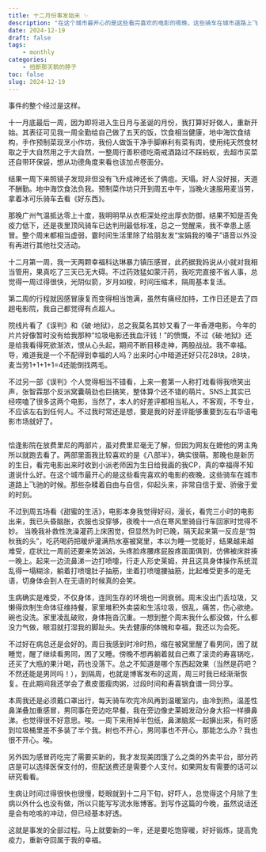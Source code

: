 ```yaml
---
title: 十二月份事发始末 ✨
description: "在这个城市最开心的是这些看完喜欢的电影的夜晚，这些骑车在城市道路上飞驰的时候。那些杂糅着自由与自信，仰起头来，非常自信于爱、骄傲于爱的时刻。"
date: 2024-12-19
draft: false
tags: 
    - monthly
categories: 
    - 扭断那天鹅的脖子
toc: false
slug: 2024-12-19
---
```


事件的整个经过是这样。

十一月底最后一周，因为即将进入生日月与圣诞的月份，我打算好好做人，重新开始。其表征可见我一周全勤给自己做了五天的饭，饮食相当健康，地中海饮食结构，手作预制菜现烹小作坊，我份人做饭干净手脚麻利有菜有肉，使用纯天然食材取之于大自然用之于大自然，一整周行善积德吃斋戒酒路过不踩蚂蚁，去超市买菜还自带环保袋，想从功德角度来看也该加点卷面分。

结果一周下来照镜子发现非但没有飞升成神还长了俩痘。天塌。好人没好报，天道不酬勤。地中海饮食法负我。预制菜作坊只开到周五中午，当晚火速服用麦当劳，拿着冰可乐骑车去看《好东西》。

那晚广州气温抵达零上十度，我明明早从衣柜深处挖出厚衣防御，结果不知是否免疫力低下，还是夜里顶风骑车已达判刑最低标准，总之一觉醒来，我不幸患上感冒。整个周末都相当虚弱，霎时间生活里除了给朋友发“宝娟我的嗓子”语音以外没有再进行其他社交活动。

十二月第一周，我一天两颗幸福科达琳暴力镇压感冒，此药据我妈说从小就对我相当管用，果真吃了三天已无大碍。不过药效猛如蒙汗药，我吃完直接不省人事，总觉得一周过得很快，光阴似箭，岁月如梭，时间压缩术，隔周基本复活。

第二周的行程就因感冒康复而变得相当饱满，虽然有痛经加持，工作日还是去了四趟电影院，我自己都觉得有点超人。

院线片看了《误判》和《破·地狱》，总之我莫名其妙又看了一年香港电影。今年的片片好像暂时没有给我那种“垃圾电影还我血汗钱！”的愤慨，不过《破·地狱》还是给我看得死欲渐浓，恨从心头起，期间不断目移走神，两股战战。我不幸福。导，难道我是一个不配得到幸福的人吗？出来时心中暗道还好只花28块。28块，麦当劳1+1+1+1=4还能倒找两毛。

不过另一部《误判》个人觉得相当不错看，上来一套第一人称打戏看得我喷笑出声，张智霖那个反派窝囊萌劲也巨搞笑，整体算个还不错的萌片。SNS上其实已经唠嗑了很多这两个电影，当然了，本人的好差评都相当私人，不客观，不专业，不应该左右到任何人。不过我时常还是想，要是我的好差评能够重要到左右华语电影市场就好了。

<img src="https://pub-219f59729cc7474d97beb0f99a13e6bd.r2.dev/picture/2024/12/40292d213a5cd391d09ada9e33cdba03.jpg" alt="" class="float-img35">

恰逢影院在放费里尼的两部片，虽对费里尼毫无了解，但因为网友在嬷他的男主角所以就跑去看了。两部里面我比较喜欢的是《八部半》，确实很萌。那晚也是新历的生日，看完电影出来时收到小派老师因为生日给我画的我CP，真的幸福得不知道说什么好。在这个城市最开心的是这些看完喜欢的电影的夜晚，这些骑车在城市道路上飞驰的时候。那些杂糅着自由与自信，仰起头来，非常自信于爱、骄傲于爱的时刻。

不过到周五场看《甜蜜的生活》，电影本身我觉得好闷，漫长，看完三小时的电影出来，我已头昏脑胀，衣服也没穿够，夜晚十一点在寒风里骑自行车回家时觉得不妙。 当晚我补救性洗澡灌药上床困觉，但显然为时已晚，隔天起来第一反应是“剪秋我的头”，吃药喝药把暖炉灌满热水塞被窝里，本以为睡一觉能好，结果越来越难受，症状比一周前还要来势汹汹，头疼脸疼腰疼屁股疼面面俱到，仿佛被床胖揍一晚上。起来一边流鼻涕一边打喷嚏，行走人形史莱姆，并且这具身体操作系统混乱得一塌糊涂，躺着打喷嚏肚子抽筋，坐着打喷嚏腰抽筋，比起难受更多的是无语，切身体会到人在无语的时候真的会笑。

生病确实是难受，不仅身体，连同生存的环境也一同衰弱。周末没出门丢垃圾，又懒得炊制生命体征维持餐，家里堆积外卖袋和生活垃圾，很乱，痛苦，伤心欲绝。碗也没洗。家里凌乱破败，身体拖沓沉重。一想到整个周末我什么都没做，什么都没力气做，眼泪就打湿我的脚趾头。失去健康的体魄和幸福，我还以为会死。

不过好在病总还是会好的。周日我感到时冷时热，缩在被窝里醒了看男同，困了就睡觉，醒了继续看男同，困了又睡。傍晚不想再躺着就自己煮了滚烫的寿喜锅吃，还买了大瓶的果汁喝，药也没落下。总之不知道是哪个东西起效果（当然是药吧？不然还能是男同吗！），到隔周，也就是博客发布的这周，周三时我已经渐渐恢复。在此期间我还学会了煮皮蛋瘦肉粥，过段时间和寿喜锅食谱一同分享。

本周我还是必须戴口罩出行，每天骑车吹完冷风再到温暖室内，由冷到热，温差性鼻涕叠加重感冒，男同事在旁边吃早餐，我在旁边像史莱姆发动分身大招一样擤鼻涕。也觉得很不好意思。唉。一周下来用掉半包纸，鼻涕脑浆一起擤出来，有时感到垃圾桶里差不多装了半个我。树也不开心，男同事也不开心。那能怎么办？我也很不开心。唉。

另外因为感冒药吃完了需要买新的，我才发现美团饿了么之类的外卖平台，部分药店是可以选择医保支付的，但配送费还是需要个人支付。如果网友有需要的话可以研究看看。

生病让时间过得很快也很慢，眨眼就到十二月下旬，好吓人，总觉得这个月除了生病以外什么也没有做，所以只能写写流水账博客。到写作这篇的今晚，虽然说话还是会有呛咳的冲动，但已经基本好透。

这就是事发的全部过程。马上就要新的一年，还是要吃饱穿暖，好好锻炼，提高免疫力，重新夺回属于我的幸福。